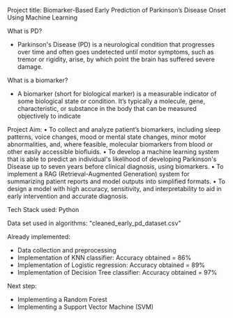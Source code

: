 Project title: Biomarker-Based Early Prediction of Parkinson’s Disease Onset Using Machine Learning

What is PD?
- Parkinson's Disease (PD) is a neurological condition that progresses over time and often goes undetected
until motor symptoms, such as tremor or rigidity, arise, by which point the brain has suffered severe
damage.

What is a biomarker?
- A biomarker (short for biological marker) is a measurable indicator of some biological state or condition. It’s typically a molecule, gene, characteristic, or substance in the body that can be measured objectively to indicate

Project Aim:
• To collect and analyze patient’s biomarkers, including sleep patterns, voice changes, mood or
mental state changes, minor motor abnormalities, and, where feasible, molecular biomarkers
from blood or other easily accessible biofluids.
• To develop a machine learning system that is able to predict an individual's likelihood of
developing Parkinson's Disease up to seven years before clinical diagnosis, using biomarkers.
• To implement a RAG (Retrieval-Augmented Generation) system for summarizing patient
reports and model outputs into simplified formats.
• To design a model with high accuracy, sensitivity, and interpretability to aid in early
intervention and accurate diagnosis.

Tech Stack used: Python

Data set used in algorithms: "cleaned_early_pd_dataset.csv"

Already implemented:
- Data collection and preprocessing
- Implementation of KNN classifier: Accuracy obtained = 86%
- Implementation of Logistic regression: Accuracy obtained = 89%
- Implementation of Decision Tree classifier: Accuracy obtained = 97%

Next step:
- Implementing a Random Forest
- Implementing a Support Vector Machine (SVM)